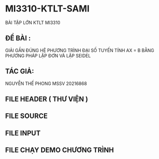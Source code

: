 # MI3310-KTLT-SAMI
BÀI TẬP LỚN KTLT MI3310 
## ĐỀ BÀI :
GIẢI GẦN ĐÚNG HỆ PHƯƠNG TRÌNH ĐẠI SỐ TUYẾN TÍNH AX = B BẰNG PHƯƠNG PHÁP LẶP ĐƠN VÀ LẶP SEIDEL
## TÁC GIẢ: 
NGUYỄN THẾ PHONG MSSV 20216868
## FILE HEADER ( THƯ VIỆN )
## FILE SOURCE
## FILE INPUT
## FILE CHẠY DEMO CHƯƠNG TRÌNH
